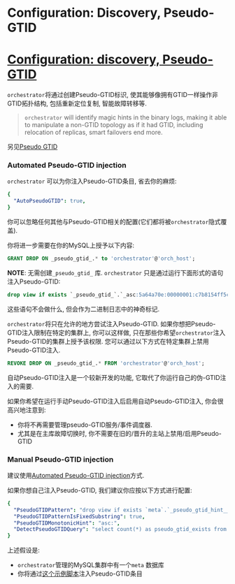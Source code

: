 # Configuration: Discovery, Pseudo-GTID
# [Configuration: discovery, Pseudo-GTID](https://github.com/openark/orchestrator/blob/master/docs/configuration-discovery-pseudo-gtid.md#automated-pseudo-gtid-injection)
`orchestrator`将通过创建Pseudo-GTID标识, 使其能够像拥有GTID一样操作非GTID拓扑结构, 包括重新定位复制, 智能故障转移等.

> `orchestrator` will identify magic hints in the binary logs, making it able to manipulate a non-GTID topology as if it had GTID, including relocation of replicas, smart failovers end more.

另见[Pseudo GTID](Various/Pseudo%20GTID.md)

### Automated Pseudo-GTID injection
`orchestrator` 可以为你注入Pseudo-GTID条目, 省去你的麻烦:

```yaml
{
  "AutoPseudoGTID": true,
}
```
你可以忽略任何其他与Pseudo-GTID相关的配置(它们都将被`orchestrator`隐式覆盖).

你将进一步需要在你的MySQL上授予以下内容:

```sql
GRANT DROP ON _pseudo_gtid_.* to 'orchestrator'@'orch_host';
```
**NOTE**: 无需创建`_pseudo_gtid_` 库. `orchestrator` 只是通过运行下面形式的语句注入Pseudo-GTID:

```sql
drop view if exists `_pseudo_gtid_`.`_asc:5a64a70e:00000001:c7b8154ff5c3c6d8`
```
这些语句不会做什么, 但会作为二进制日志中的神奇标记.

`orchestrator`将只在允许的地方尝试注入Pseudo-GTID. 如果你想把Pseudo-GTID注入限制在特定的集群上, 你可以这样做, 只在那些你希望`orchestrator`注入Pseudo-GTID的集群上授予该权限. 您可以通过以下方式在特定集群上禁用Pseudo-GTID注入.

```sql
REVOKE DROP ON _pseudo_gtid_.* FROM 'orchestrator'@'orch_host';
```
自动Pseudo-GTID注入是一个较新开发的功能, 它取代了你运行自己的伪-GTID注入的需要.

如果你希望在运行手动Pseudo-GTID注入后启用自动Pseudo-GTID注入, 你会很高兴地注意到:

* 你将不再需要管理pseudo-GTID服务/事件调度器.
* 尤其是在主库故障切换时, 你不需要在旧的/晋升的主站上禁用/启用Pseudo-GTID

### Manual Pseudo-GTID injection
建议使用[Automated Pseudo-GTID injection](https://github.com/Fanduzi/orchestrator-chn-doc/blob/master/Setup/%E9%85%8D%E7%BD%AE/Configuration%20%20Discovery%2C%20Pseudo-GTID.md#automated-pseudo-gtid-injection)方式.

如果你想自己注入Pseudo-GTID, 我们建议你应按以下方式进行配置:

```yaml
{
  "PseudoGTIDPattern": "drop view if exists `meta`.`_pseudo_gtid_hint__asc:",
  "PseudoGTIDPatternIsFixedSubstring": true,
  "PseudoGTIDMonotonicHint": "asc:",
  "DetectPseudoGTIDQuery": "select count(*) as pseudo_gtid_exists from meta.pseudo_gtid_status where anchor = 1 and time_generated > now() - interval 2 hour",
}
```
上述假设是:

* `orchestrator`管理的MySQL集群中有一个`meta` 数据库
* 你将通过[这个示例脚本](https://github.com/openark/orchestrator/tree/master/resources/pseudo-gtid)注入Pseudo-GTID条目











